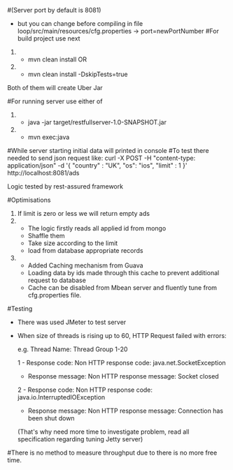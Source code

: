 #(Server port by default is 8081)
- but you can change before compiling in file loop/src/main/resources/cfg.properties -> port=newPortNumber
#For build project use next
1) - mvn clean install
    OR
2) - mvn clean install -DskipTests=true

Both of them will create Uber Jar

#For running server use either of
1) - java -jar target/restfullserver-1.0-SNAPSHOT.jar

2) - mvn exec:java

#While server starting initial data will printed in console
#To test there needed to send json request like:
curl -X POST -H "content-type: application/json" -d '{ "country" : "UK", "os": "ios", "limit" : 1 }' http://localhost:8081/ads

Logic tested by rest-assured framework

#Optimisations
1) If limit is zero or less we will return empty ads
2) - The logic firstly reads all applied id from mongo
   - Shaffle them
   - Take size according to the limit
   - load from database appropriate records
3) - Added Caching mechanism from Guava
   - Loading data by ids made through this cache to prevent additional request to database
   - Cache can be disabled from Mbean server and fluently tune from cfg.properties file.

#Testing
- There was used JMeter to test server
- When size of threads is rising up to 60, HTTP Request failed with errors:

    e.g.
  Thread Name: Thread Group 1-20

  1 - Response code: Non HTTP response code: java.net.SocketException
    - Response message: Non HTTP response message: Socket closed

  2 - Response code: Non HTTP response code: java.io.InterruptedIOException
    - Response message: Non HTTP response message: Connection has been shut down

    (That's why need more time to investigate problem, read all specification regarding tuning Jetty server)

#There is no method to measure throughput due to there is no more free time.



